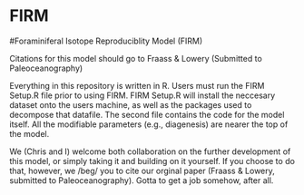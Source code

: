 # FIRM
#Foraminiferal Isotope Reproduciblity Model (FIRM)

Citations for this model should go to Fraass & Lowery (Submitted to Paleoceanography)

Everything in this repository is written in R. Users must run the FIRM Setup.R file prior to using FIRM. FIRM Setup.R will install the neccesary dataset onto the users machine, as well as the packages used to decompose that datafile.
The second file contains the code for the model itself. All the modifiable parameters (e.g., diagenesis) are nearer the top of the model. 

We (Chris and I) welcome both collaboration on the further development of this model, or simply taking it and building on it yourself. If you choose to do that, however, we /beg/ you to cite our orginal paper (Fraass & Lowery, submitted to Paleoceanography). Gotta to get a job somehow, after all.
